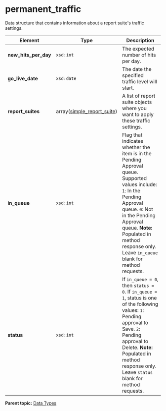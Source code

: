 # permanent\_traffic

Data structure that contains information about a report suite's traffic settings.

|Element|Type|Description|
|-------|----|-----------|
|**new\_hits\_per\_day** |`xsd:int` | The expected number of hits per day. |
|**go\_live\_date** |`xsd:date` | The date the specified traffic level will start. |
|**report\_suites** |array([simple\_report\_suite](r_simple_report_suite.md#)) | A list of report suite objects where you want to apply these traffic settings. |
|**in\_queue** |`xsd:int` | Flag that indicates whether the item is in the Pending Approval queue. Supported values include: `1`: In the Pending Approval queue. `0`: Not in the Pending Approval queue. **Note:** Populated in method response only. Leave `in_queue` blank for method requests. |
|**status** |`xsd:int` | If `in_queue = 0`, then `status = 0`. If `in_queue = 1`, status is one of the following values: `1`: Pending approval to Save. `2`: Pending approval to Delete. **Note:** Populated in method response only. Leave `status` blank for method requests. |

**Parent topic:** [Data Types](../data_types/c_datatypes.md)

